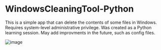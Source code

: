 # WindowsCleaningTool-Python
This is a simple app that can delete the contents of some files in Windows. Requires system-level administrative privilege. Was created as a Python learning session.
May add improvments in the future, such as config files.

![image](https://github.com/user-attachments/assets/a001aefb-ca17-4805-b528-be0ddec3c1cb)
